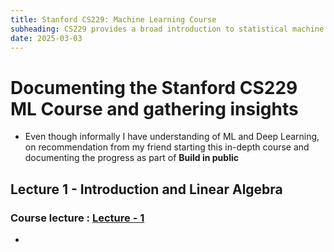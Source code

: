 ```yaml
---
title: Stanford CS229: Machine Learning Course
subheading: CS229 provides a broad introduction to statistical machine learning (at an intermediate / advanced level) and covers supervised learning (generative/discriminative learning, parametric/non-parametric learning, neural networks, support vector machines); unsupervised learning (clustering, dimensionality reduction, kernel methods); learning theory (bias/variance tradeoffs, practical ); and reinforcement learning among other topics
date: 2025-03-03
---
```


# Documenting the Stanford CS229 ML Course and gathering insights

- Even though informally I have understanding of ML and Deep Learning, on recommendation from my friend starting this in-depth course and documenting the progress as part of **Build in public**

##  Lecture 1 - Introduction and Linear Algebra

### Course lecture : [Lecture - 1](https://youtu.be/KzH1ovd4Ots?si=PXEupTsR0HnD0Fpr)

- 